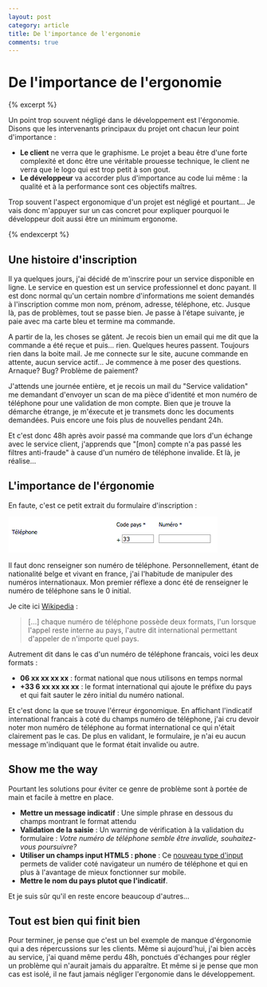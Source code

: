 ```yaml
---
layout: post
category: article 
title: De l'importance de l'ergonomie
comments: true
---
```


# De l'importance de l'ergonomie

{% excerpt %}

Un point trop souvent négligé dans le développement est l'érgonomie. Disons que les intervenants principaux du projet ont chacun leur point d'importance : 
- **Le client** ne verra que le graphisme. Le projet a beau être d'une forte complexité et donc être une véritable prouesse technique, le client ne verra que le logo qui est trop petit à son gout. 
- **Le développeur** va accorder plus d'importance au code lui même : la qualité et à la performance sont ces objectifs maîtres. 

Trop souvent l'aspect ergonomique d'un projet est négligé et pourtant… Je vais donc m'appuyer sur un cas concret pour expliquer pourquoi le développeur doit aussi être un minimum ergonome. 

{% endexcerpt %}

## Une histoire d'inscription

Il ya quelques jours, j'ai décidé de m'inscrire pour un service disponible en ligne. Le service en question est un service professionnel et donc payant. Il est donc normal qu'un certain nombre d'informations me soient demandés à l'inscription comme mon nom, prénom, adresse, téléphone, etc. Jusque là, pas de problèmes, tout se passe bien. Je passe à l'étape suivante, je paie avec ma carte bleu et termine ma commande. 

A partir de la, les choses se gâtent. Je recois bien un email qui me dit que la commande a été reçue et puis… rien. Quelques heures passent. Toujours rien dans la boite mail. Je me connecte sur le site, aucune commande en attente, aucun service actif… Je commence à me poser des questions. Arnaque? Bug? Problème de paiement?

J'attends une journée entière, et je recois un mail du "Service validation" me demandant d'envoyer un scan de ma pièce d'identité et mon numéro de téléphone pour une validation de mon compte. Bien que je trouve la démarche étrange, je m'éxecute et je transmets donc les documents demandées. Puis encore une fois plus de nouvelles pendant 24h. 

Et c'est donc 48h après avoir passé ma commande que lors d'un échange avec le service client, j'apprends que "\[mon\] compte n'a pas passé les filtres anti-fraude" à cause d'un numéro de téléphone invalide. Et là, je réalise...

## L'importance de l'érgonomie 

En faute, c'est ce petit extrait du formulaire d'inscription : 

![Le champs d'inscription](/assets/screenshots/ergonomie-formulaire.png)

Il faut donc renseigner son numéro de téléphone. Personnellement, étant de nationalité belge et vivant en france, j'ai l'habitude de manipuler des numéros internationaux. Mon premier réflexe a donc été de renseigner le numéro de téléphone sans le 0 initial. 

Je cite ici [Wikipedia][wikipediatelephone] : 
>  \[…\] chaque numéro de téléphone possède deux formats, l'un lorsque l'appel reste interne au pays, l'autre dit international permettant d'appeler de n'importe quel pays.

Autrement dit dans le cas d'un numéro de téléphone francais, voici les deux formats :
- **06 xx xx xx xx** : format national que nous utilisons en temps normal
- **+33 6 xx xx xx xx** : le format international qui ajoute le préfixe du pays et qui fait sauter le zéro initial du numéro national.

Et c'est donc la que se trouve l'érreur érgonomique. En affichant l'indicatif international francais à coté du champs numéro de téléphone, j'ai cru devoir noter mon numéro de téléphone au format international ce qui n'était clairement pas le cas. De plus en validant, le formulaire, je n'ai eu aucun message m'indiquant que le format était invalide ou autre. 

## Show me the way

Pourtant les solutions pour éviter ce genre de problème sont à portée de main et facile à mettre en place. 

- **Mettre un message indicatif** : Une simple phrase en dessous du champs montrant le format attendu
- **Validation de la saisie** : Un warning de vérification à la validation du formulaire : *Votre numéro de téléphone semble être invalide, souhaitez-vous poursuivre?*
- **Utiliser un champs input HTML5 : phone** : Ce [nouveau type d'input][inputtel] permets de valider coté navigateur un numéro de téléphone et qui en plus à l'avantage de mieux fonctionner sur mobile.
- **Mettre le nom du pays plutot que l'indicatif**. 

Et je suis sûr qu'il en reste encore beaucoup d'autres... 

## Tout est bien qui finit bien

Pour terminer, je pense que c'est un bel exemple de manque d'érgonomie qui a des répercussions sur les clients. Même si aujourd'hui, j'ai bien accès au service, j'ai quand même perdu 48h, ponctués d'échanges pour régler un problème qui n'aurait jamais du apparaître. Et même si je pense que mon cas est isolé, il ne faut jamais négliger l'ergonomie dans le développement. 

[wikipediatelephone]: http://fr.wikipedia.org/wiki/Num%C3%A9ro_de_t%C3%A9l%C3%A9phone
[inputtel]: http://www.w3.org/TR/html-markup/input.tel.html

